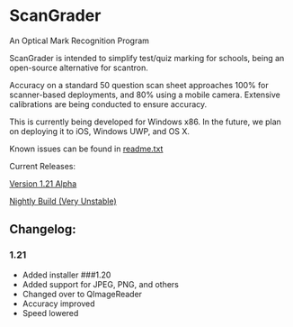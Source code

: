 # ScanGrader
An Optical Mark Recognition Program

ScanGrader is intended to simplify test/quiz marking for schools, being an open-source alternative for scantron.

Accuracy on a standard 50 question scan sheet approaches 100% for scanner-based deployments, and 80% using a mobile camera. Extensive calibrations are being conducted to ensure accuracy.

This is currently being developed for Windows x86.
In the future, we plan on deploying it to iOS, Windows UWP, and OS X.

Known issues can be found in [readme.txt](https://github.com/DavidLu1997/ZopperScanAPI/blob/qtGui/readme.txt)

Current Releases:

[Version 1.21 Alpha](https://github.com/DavidLu1997/ZopperScanAPI/releases/tag/1.21)

[Nightly Build (Very Unstable)](https://github.com/DavidLu1997/ScanGrader/blob/qtGui/ScanGraderSetup.msi)

## Changelog:
### 1.21
- Added installer 
###1.20
- Added support for JPEG, PNG, and others
- Changed over to QImageReader
- Accuracy improved
- Speed lowered
